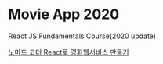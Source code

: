 # Movie App 2020

React JS Fundamentals Course(2020 update)

[노마드 코더 React로 영화웹서비스 만들기](https://nomadcoders.co/react-fundamentals/lobby)
